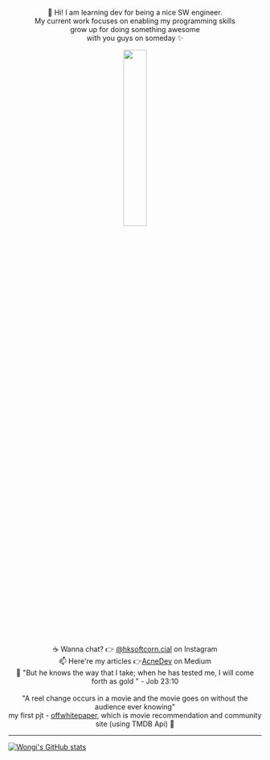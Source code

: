 

<p align="center">
  👋 Hi! I am learning dev for being a nice SW engineer. <br>
  My current work focuses on enabling my programming skills <br>
  grow up for doing something awesome <br>
  with you guys on someday ✨
</p>
<p align="center">
  <img width="30%" src="https://user-images.githubusercontent.com/77471641/106565943-f077eb00-6572-11eb-912e-7feb2d7553bd.gif" />
</p>
<p align="center">
  ☕ Wanna chat? 👉 <a href="https://www.instagram.com/hksoftcorn.cial/">@hksoftcorn.cial</a> on Instagram
  <br>
  📫 Here're my articles 👉<a href="https://medium.com/acenedev">AcneDev</a> on Medium
  <br>
  📌 "But he knows the way that I take; when he has tested me, I will come forth as gold " - Job 23:10
  <br>
  <br>
  "A reel change occurs in a movie and the movie goes on without the audience ever knowing"
  <br>
  my first pjt - <a href="https://offwhitepaper.netlify.app/">offwhitepaper</a>, which is movie recommendation
and community site (using TMDB Api) 🤗
</p>

<hr>

[![Wongi's GitHub stats](https://github-readme-stats.vercel.app/api?username=hksoftcorn&count_private=true&show_icons=true&theme=buefy)](https://github.com/anuraghazra/github-readme-stats)


<!--
**hksoftcorn/hksoftcorn** is a ✨ _special_ ✨ repository because its `README.md` (this file) appears on your GitHub profile.

Here are some ideas to get you started:

- 🔭 I’m currently working on ...
- 🌱 I’m currently learning ...
- 👯 I’m looking to collaborate on ...
- 🤔 I’m looking for help with ...
- 💬 Ask me about ...
- 📫 How to reach me: ...
- 😄 Pronouns: ...
- ⚡ Fun fact: ...
-->
